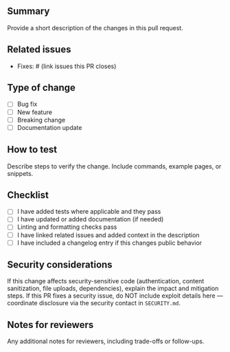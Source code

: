 <!-- Describe the change and why it matters -->
## Summary

Provide a short description of the changes in this pull request.

## Related issues
- Fixes: # (link issues this PR closes)

## Type of change
- [ ] Bug fix
- [ ] New feature
- [ ] Breaking change
- [ ] Documentation update

## How to test
Describe steps to verify the change. Include commands, example pages, or snippets.

## Checklist
- [ ] I have added tests where applicable and they pass
- [ ] I have updated or added documentation (if needed)
- [ ] Linting and formatting checks pass
- [ ] I have linked related issues and added context in the description
- [ ] I have included a changelog entry if this changes public behavior

## Security considerations
If this change affects security-sensitive code (authentication, content sanitization, file uploads, dependencies), explain the impact and mitigation steps. If this PR fixes a security issue, do NOT include exploit details here — coordinate disclosure via the security contact in `SECURITY.md`.

## Notes for reviewers
Any additional notes for reviewers, including trade-offs or follow-ups.
